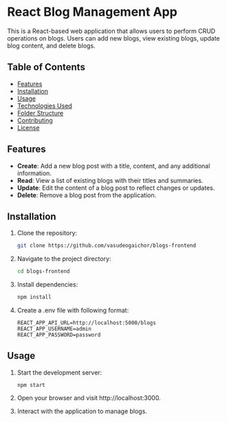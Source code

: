 # React Blog Management App

This is a React-based web application that allows users to perform CRUD operations on blogs. Users can add new blogs, view existing blogs, update blog content, and delete blogs.

## Table of Contents

- [Features](#features)
- [Installation](#installation)
- [Usage](#usage)
- [Technologies Used](#technologies-used)
- [Folder Structure](#folder-structure)
- [Contributing](#contributing)
- [License](#license)

## Features

- **Create**: Add a new blog post with a title, content, and any additional information.
- **Read**: View a list of existing blogs with their titles and summaries.
- **Update**: Edit the content of a blog post to reflect changes or updates.
- **Delete**: Remove a blog post from the application.

## Installation

1. Clone the repository:

   ```bash
   git clone https://github.com/vasudeogaichor/blogs-frontend
2. Navigate to the project directory:

    ```bash
    cd blogs-frontend
3. Install dependencies:
    ```bash
    npm install
    ```
4. Create a .env file with following format:
    ```
    REACT_APP_API_URL=http://localhost:5000/blogs
    REACT_APP_USERNAME=admin
    REACT_APP_PASSWORD=password
    ```

## Usage
1. Start the development server:
    ```
    npm start
    ```
2. Open your browser and visit http://localhost:3000.

3. Interact with the application to manage blogs.